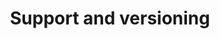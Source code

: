 ---
type: docs
title: "Support and versioning"
linkTitle: "Support"
weight: 600
description: "The support and versioning options available for Dapr"
---